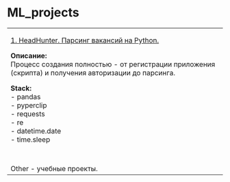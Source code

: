 # ML_projects

<table width="100%" border="0">
  <tr>
    <td><p><a href="https://github.com/ML-rus/ML_projects/tree/main/HeadHunter">1. HeadHunter. Парсинг вакансий на Python.</a>
    </p>
    <p><b>Описание:</b>
    <br>Процесс создания полностью - от регистрации приложения (скрипта) и получения авторизации  до парсинга.
    </p>
    <p><b>Stack:</b>
    <br>- pandas 
    <br>- pyperclip 
    <br>- requests
    <br>- re
    <br>- datetime.date
    <br>- time.sleep
    </p></td>
  </tr>
  <tr>
    <td>&nbsp;</td>
  </tr>
  <tr>
    <td>Other - учебные проекты.</td>
  </tr>
</table>
